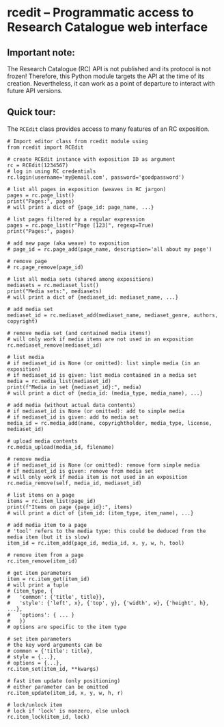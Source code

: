rcedit – Programmatic access to Research Catalogue web interface
================================================================

Important note:
---------------

The Research Catalogue (RC) API is not published and its protocol is not frozen!
Therefore, this Python module targets the API at the time of its creation. Nevertheless, it can work as a point of departure to interact with future API versions.


Quick tour:
-----------

The `RCEdit` class provides access to many features of an RC exposition.

```
# Import editor class from rcedit module using
from rcedit import RCEdit

# create RCEdit instance with exposition ID as argument
rc = RCEdit(1234567)
# log in using RC credentials
rc.login(username='my@email.com', password='goodpassword')

# list all pages in exposition (weaves in RC jargon)
pages = rc.page_list()
print("Pages:", pages)
# will print a dict of {page_id: page_name, ...}

# list pages filtered by a regular expression
pages = rc.page_list(r"Page [123]", regexp=True)
print("Pages:", pages)

# add new page (aka weave) to exposition
# page_id = rc.page_add(page_name, description='all about my page')

# remove page
# rc.page_remove(page_id)

# list all media sets (shared among expositions)
mediasets = rc.mediaset_list()
print("Media sets:", mediasets)
# will print a dict of {mediaset_id: mediaset_name, ...}

# add media set
mediaset_id = rc.mediaset_add(mediaset_name, mediaset_genre, authors, copyright)

# remove media set (and contained media items!)
# will only work if media items are not used in an exposition
rc.mediaset_remove(mediaset_id)

# list media
# if mediaset_id is None (or omitted): list simple media (in an exposition)
# if mediaset_id is given: list media contained in a media set
media = rc.media_list(mediaset_id)
print(f"Media in set {mediaset_id}:", media)
# will print a dict of {media_id: (media_type, media_name), ...}

# add media (without actual data contents)
# if mediaset_id is None (or omitted): add to simple media
# if mediaset_id is given: add to media set
media_id = rc.media_add(name, copyrightholder, media_type, license, mediaset_id)

# upload media contents
rc.media_upload(media_id, filename)

# remove media
# if mediaset_id is None (or omitted): remove form simple media
# if mediaset_id is given: remove from media set
# will only work if media item is not used in an exposition
rc.media_remove(self, media_id, mediaset_id)

# list items on a page
items = rc.item_list(page_id)
print(f"Items on page {page_id}:", items)
# will print a dict of {item_id: (item_type, item_name), ...}

# add media item to a page 
# 'tool' refers to the media type: this could be deduced from the media item (but it is slow)
item_id = rc.item_add(page_id, media_id, x, y, w, h, tool)

# remove item from a page
rc.item_remove(item_id)

# get item parameters
item = rc.item_get(item_id)
# will print a tuple
# (item_type, {
#	'common': {'title', title}},
#	'style': {'left', x}, {'top', y}, {'width', w}, {'height', h}, ...},
#	'options': { ... }
#	})
# options are specific to the item type

# set item parameters
# the key word arguments can be
# common = {'title': title},
# style = {...},
# options = {...},
rc.item_set(item_id, **kwargs)

# fast item update (only positioning)
# either parameter can be omitted
rc.item_update(item_id, x, y, w, h, r)

# lock/unlock item
# lock if 'lock' is nonzero, else unlock
rc.item_lock(item_id, lock)
```


